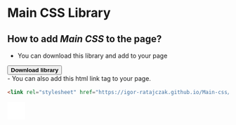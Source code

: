 # Main CSS Library

## How to add _Main CSS_ to the page?

- You can download this library and add to your page
<div class="button">
    <a href="./main.css" download="main.css" class="text-d-none">
        <button class="button-download">
            <b>Download library</b>
        </button>
    </a>
</div>
- You can also add this html link tag to your page.

<div class="html-code">

```html
<link rel="stylesheet" href="https://igor-ratajczak.github.io/Main-css/main.css" />
```

<div class="copy grid-cl-3-4">
    <img src="./copy.svg" alt="copy icon" />
</div>
</div>
